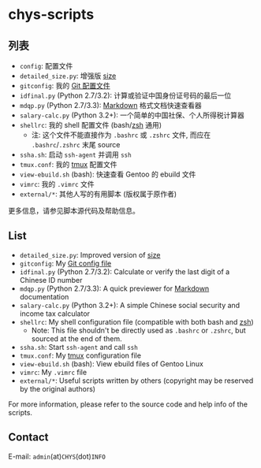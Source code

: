 # chys-scripts #

## 列表 ##

* `config`: 配置文件
* `detailed_size.py`: 增强版 [size](http://linux.die.net/man/1/size)
* `gitconfig`: 我的 [Git 配置文件](https://www.kernel.org/pub/software/scm/git/docs/git-config.html)
* `idfinal.py` (Python 2.7/3.2): 计算或验证中国身份证号码的最后一位
* `mdqp.py` (Python 2.7/3.3): [Markdown](http://en.wikipedia.org/wiki/Markdown) 格式文档快速查看器
* `salary-calc.py` (Python 3.2+): 一个简单的中国社保、个人所得税计算器
* `shellrc`: 我的 shell 配置文件 (bash/[zsh](http://www.zsh.org) 通用)
    + 注: 这个文件不能直接作为 `.bashrc` 或 `.zshrc` 文件, 而应在 `.bashrc`/`.zshrc` 末尾 source
* `ssha.sh`: 启动 `ssh-agent` 并调用 `ssh`
* `tmux.conf`: 我的 [tmux](http://tmux.sourceforge.net/) 配置文件
* `view-ebuild.sh` (bash): 快速查看 Gentoo 的 ebuild 文件
* `vimrc`: 我的 `.vimrc` 文件
* `external/*`: 其他人写的有用脚本 (版权属于原作者)

更多信息，请参见脚本源代码及帮助信息。

## List ##

* `detailed_size.py`: Improved version of [size](http://linux.die.net/man/1/size)
* `gitconfig`: My [Git config file](https://www.kernel.org/pub/software/scm/git/docs/git-config.html)
* `idfinal.py` (Python 2.7/3.2): Calculate or verify the last digit of a Chinese ID number
* `mdqp.py` (Python 2.7/3.3): A quick previewer for [Markdown](http://en.wikipedia.org/wiki/Markdown) documentation
* `salary-calc.py` (Python 3.2+): A simple Chinese social security and income tax calculator
* `shellrc`: My shell configuration file (compatible with both bash and [zsh](http://www.zsh.org))
    - Note: This file shouldn't be directly used as `.bashrc` or `.zshrc`, but sourced at the end of them.
* `ssha.sh`: Start `ssh-agent` and call `ssh`
* `tmux.conf`: My [tmux](http://tmux.sourceforge.net/) configuration file
* `view-ebuild.sh` (bash): View ebuild files of Gentoo Linux
* `vimrc`: My `.vimrc` file
* `external/*`: Useful scripts written by others (copyright may be reserved by the original authors)

For more information, please refer to the source code and help info of the scripts.

## Contact ##

E-mail: `admin`(at)`CHYS`(dot)`INFO`
